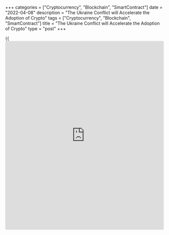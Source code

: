 +++
categories = ["Cryptocurrency", "Blockchain", "SmartContract"]
date = "2022-04-08"
description = "The Ukraine Conflict will Accelerate the Adoption of Crypto"
tags = ["Cryptocurrency", "Blockchain", "SmartContract"]
title = "The Ukraine Conflict will Accelerate the Adoption of Crypto"
type = "post"
+++

{{<iframe id="large-banner" src="https://www.bounty.group/#slide=11.0" width="100%" height="600" scrolling="no" style="border: 0px solid rgb(216, 221, 230); border-radius: 3px;">}}

Bitcoin rose slightly, by 0.6%, to $43.6K. Ethereum added 1.6%, while
other leading altcoins from the top 10 showed mixed dynamics: a 3%
decline (Terra) to 6.2% growth (Solana).

Total crypto market capitalisation, according to CoinMarketCap, rose
1.2% to $2.02 trillion overnight. Bitcoin’s dominance index declined
0.4% to 40.9%.

![The Ukraine Conflict will Accelerate the Adoption of Crypto][1]

The cryptocurrency Fear and Greed Index was up 3 points to 37 by Friday
but did not come out of the “fear” state.

Bitcoin briefly dipped below $43K on Thursday but, by the end of the
day, had offset most of the decline, remaining near Thursday’s closing
levels amid a rebound in US stock indices.

According to Bloomberg, a renewed slide in stock indices could hit
[bitcoin](https://www.letsplayfx.com/blog/forex-for-bitcoin/) hard. Short-term risks are rising as the US Federal Reserve
intensifies its fight against inflation and rising interest rates and
intends to embark on aggressive balance sheet cuts.

In contrast, Galaxy Digital CEO Michael Novogratz believes [bitcoin](https://www.letsplayfx.com/blog/forex-for-bitcoin/) is
gradually losing its correlation with stock indices. He believes lower
inflation and a stabilising economy will push [bitcoin](https://www.letsplayfx.com/blog/forex-for-bitcoin/) up.

Meta is exploring the possibility of creating a cryptocurrency for the
meta-universe to boost revenues due to the decline in popularity of
their cash cow apps, Facebook and Instagram.

Russian Prime Minister Mikhail Mishustin said that 10 million Russians
have over 10 trillion roubles ($128 billion) in [crypto wallet](https://www.playgroundfx.com/blog/crypto-wallet-with-free-coins/)s, which is
just under $1,000 per Russian resident. He also called for [regulation](https://www.playgroundfx.com/blog/forex-broker-regulation/) of
cryptocurrencies, although he rejected their recognition as a means of
payment.

The Economist Intelligence Unit believes that the war will accelerate
Ukraine’s cryptocurrency adoption. From examples in Africa, the Middle
East, and Latin America, we have previously seen that the use of
cryptocurrencies increases dramatically when national economies and
local currencies weaken.

_Source:[FXPro][2]_

   1. /files/downloads/f/1/a/f1abe1c78df3e64fd0c4305d8b86a14c_e28118f0715357b0646a6b0e265c30d7.png
   2. /geturl/index/b76df503991b10c0fd77c3515a18b01d9fcb5360/